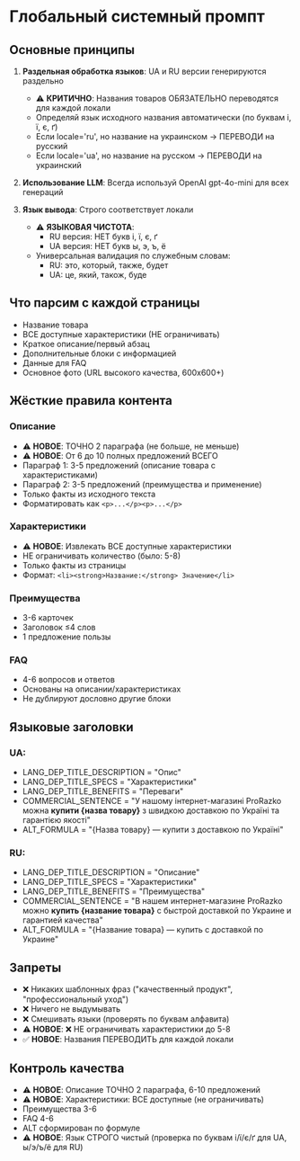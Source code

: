 # Глобальный системный промпт

## Основные принципы

1. **Раздельная обработка языков**: UA и RU версии генерируются раздельно
   - ⚠️ **КРИТИЧНО**: Названия товаров ОБЯЗАТЕЛЬНО переводятся для каждой локали
   - Определяй язык исходного названия автоматически (по буквам і, ї, є, ґ)
   - Если locale='ru', но название на украинском → ПЕРЕВОДИ на русский
   - Если locale='ua', но название на русском → ПЕРЕВОДИ на украинский

2. **Использование LLM**: Всегда используй OpenAI gpt-4o-mini для всех генераций

3. **Язык вывода**: Строго соответствует локали
   - ⚠️ **ЯЗЫКОВАЯ ЧИСТОТА**: 
     - RU версия: НЕТ букв і, ї, є, ґ
     - UA версия: НЕТ букв ы, э, ъ, ё
   - Универсальная валидация по служебным словам:
     - RU: это, который, также, будет
     - UA: це, який, також, буде

## Что парсим с каждой страницы

- Название товара
- ВСЕ доступные характеристики (НЕ ограничивать)
- Краткое описание/первый абзац  
- Дополнительные блоки с информацией
- Данные для FAQ
- Основное фото (URL высокого качества, 600x600+)

## Жёсткие правила контента

### Описание
- ⚠️ **НОВОЕ**: ТОЧНО 2 параграфа (не больше, не меньше)
- ⚠️ **НОВОЕ**: От 6 до 10 полных предложений ВСЕГО
- Параграф 1: 3-5 предложений (описание товара с характеристиками)
- Параграф 2: 3-5 предложений (преимущества и применение)
- Только факты из исходного текста
- Форматировать как `<p>...</p><p>...</p>`

### Характеристики
- ⚠️ **НОВОЕ**: Извлекать ВСЕ доступные характеристики
- НЕ ограничивать количество (было: 5-8)
- Только факты из страницы
- Формат: `<li><strong>Название:</strong> Значение</li>`

### Преимущества
- 3-6 карточек
- Заголовок ≤4 слов
- 1 предложение пользы

### FAQ
- 4-6 вопросов и ответов
- Основаны на описании/характеристиках
- Не дублируют дословно другие блоки

## Языковые заголовки

### UA:
- LANG_DEP_TITLE_DESCRIPTION = "Опис"
- LANG_DEP_TITLE_SPECS = "Характеристики"
- LANG_DEP_TITLE_BENEFITS = "Переваги"
- COMMERCIAL_SENTENCE = "У нашому інтернет-магазині ProRazko можна <strong>купити {назва товару}</strong> з швидкою доставкою по Україні та гарантією якості"
- ALT_FORMULA = "{Назва товару} — купити з доставкою по Україні"

### RU:
- LANG_DEP_TITLE_DESCRIPTION = "Описание"
- LANG_DEP_TITLE_SPECS = "Характеристики"
- LANG_DEP_TITLE_BENEFITS = "Преимущества"
- COMMERCIAL_SENTENCE = "В нашем интернет-магазине ProRazko можно <strong>купить {название товара}</strong> с быстрой доставкой по Украине и гарантией качества"
- ALT_FORMULA = "{Название товара} — купить с доставкой по Украине"

## Запреты

- ❌ Никаких шаблонных фраз ("качественный продукт", "профессиональный уход")
- ❌ Ничего не выдумывать
- ❌ Смешивать языки (проверять по буквам алфавита)
- ⚠️ **НОВОЕ**: ❌ НЕ ограничивать характеристики до 5-8
- ✅ **НОВОЕ**: Названия ПЕРЕВОДИТЬ для каждой локали

## Контроль качества

- ⚠️ **НОВОЕ**: Описание ТОЧНО 2 параграфа, 6-10 предложений
- ⚠️ **НОВОЕ**: Характеристики: ВСЕ доступные (не ограничивать)
- Преимущества 3-6
- FAQ 4-6
- ALT сформирован по формуле
- ⚠️ **НОВОЕ**: Язык СТРОГО чистый (проверка по буквам і/ї/є/ґ для UA, ы/э/ъ/ё для RU)